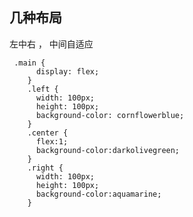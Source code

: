 <!--
 * @Author: hcs
 * @Date: 2023-04-18 18:19:14
 * @LastEditTime: 2023-04-18 18:19:29
 * @LastEditors: Do not edit
 * @Description: Modify here please
 * @FilePath: \git_program\FEStudy\CSS\几种布局.md
-->
## 几种布局
左中右 ， 中间自适应
```
 .main {
      display: flex;
    }
    .left {
      width: 100px;
      height: 100px;
      background-color: cornflowerblue;
    }
    .center {
      flex:1;
      background-color:darkolivegreen;
    }
    .right {
      width: 100px;
      height: 100px;
      background-color:aquamarine;
    }

```
